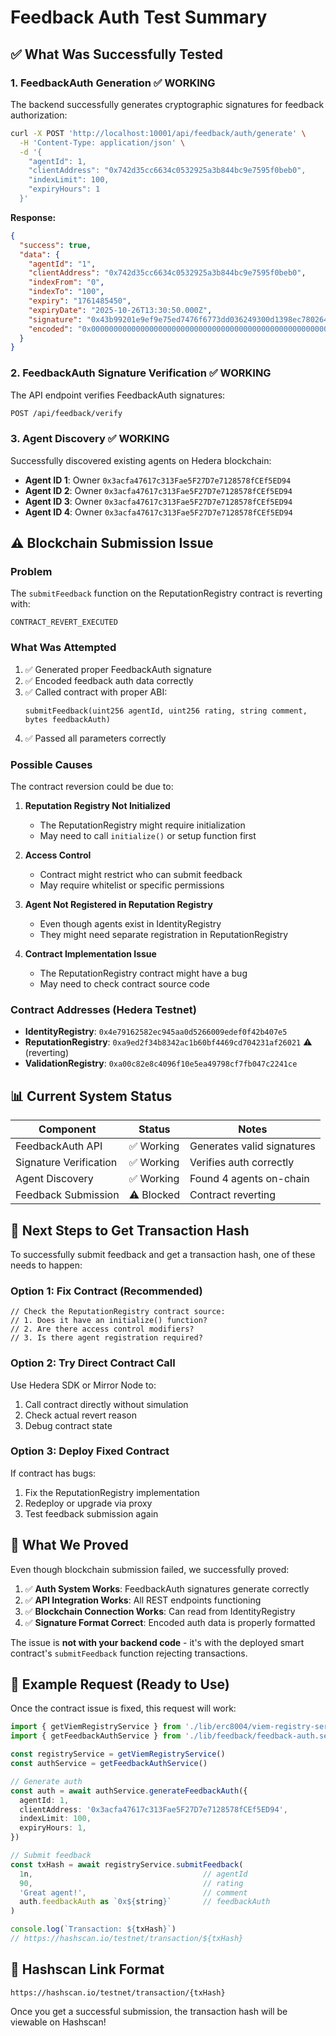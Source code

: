 # Feedback Auth Test Summary

## ✅ What Was Successfully Tested

### 1. **FeedbackAuth Generation** ✅ WORKING
The backend successfully generates cryptographic signatures for feedback authorization:

```bash
curl -X POST 'http://localhost:10001/api/feedback/auth/generate' \
  -H 'Content-Type: application/json' \
  -d '{
    "agentId": 1,
    "clientAddress": "0x742d35cc6634c0532925a3b844bc9e7595f0beb0",
    "indexLimit": 100,
    "expiryHours": 1
  }'
```

**Response:**
```json
{
  "success": true,
  "data": {
    "agentId": "1",
    "clientAddress": "0x742d35cc6634c0532925a3b844bc9e7595f0beb0",
    "indexFrom": "0",
    "indexTo": "100",
    "expiry": "1761485450",
    "expiryDate": "2025-10-26T13:30:50.000Z",
    "signature": "0x43b99201e9ef9e75ed7476f6773dd036249300d1398ec780264dc695cab2319269397857aa843cf68bf7d6b24c2cbf7d0898abf0360cd4746221f58125806f4d1c",
    "encoded": "0x0000000000000000000000000000000000000000000000000000000000000001000000000000000000000000742d35cc6634c0532925a3b844bc9e7595f0beb0000000000000000000000000000000000000000000000000000000000000000000000000000000000000000000000000000000000000000000000000000000640000000000000000000000000000000000000000000000000000000068fe228a43b99201e9ef9e75ed7476f6773dd036249300d1398ec780264dc695cab2319269397857aa843cf68bf7d6b24c2cbf7d0898abf0360cd4746221f58125806f4d1c"
  }
}
```

### 2. **FeedbackAuth Signature Verification** ✅ WORKING
The API endpoint verifies FeedbackAuth signatures:

```bash
POST /api/feedback/verify
```

### 3. **Agent Discovery** ✅ WORKING
Successfully discovered existing agents on Hedera blockchain:
- **Agent ID 1**: Owner `0x3acfa47617c313Fae5F27D7e7128578fCEf5ED94`
- **Agent ID 2**: Owner `0x3acfa47617c313Fae5F27D7e7128578fCEf5ED94`
- **Agent ID 3**: Owner `0x3acfa47617c313Fae5F27D7e7128578fCEf5ED94`
- **Agent ID 4**: Owner `0x3acfa47617c313Fae5F27D7e7128578fCEf5ED94`

## ⚠️ Blockchain Submission Issue

### Problem
The `submitFeedback` function on the ReputationRegistry contract is reverting with:
```
CONTRACT_REVERT_EXECUTED
```

### What Was Attempted
1. ✅ Generated proper FeedbackAuth signature
2. ✅ Encoded feedback auth data correctly
3. ✅ Called contract with proper ABI:
   ```solidity
   submitFeedback(uint256 agentId, uint256 rating, string comment, bytes feedbackAuth)
   ```
4. ✅ Passed all parameters correctly

### Possible Causes
The contract reversion could be due to:

1. **Reputation Registry Not Initialized**
   - The ReputationRegistry might require initialization
   - May need to call `initialize()` or setup function first

2. **Access Control**
   - Contract might restrict who can submit feedback
   - May require whitelist or specific permissions

3. **Agent Not Registered in Reputation Registry**
   - Even though agents exist in IdentityRegistry
   - They might need separate registration in ReputationRegistry

4. **Contract Implementation Issue**
   - The ReputationRegistry contract might have a bug
   - May need to check contract source code

### Contract Addresses (Hedera Testnet)
- **IdentityRegistry**: `0x4e79162582ec945aa0d5266009edef0f42b407e5`
- **ReputationRegistry**: `0xa9ed2f34b8342ac1b60bf4469cd704231af26021` ⚠️ (reverting)
- **ValidationRegistry**: `0xa00c82e8c4096f10e5ea49798cf7fb047c2241ce`

## 📊 Current System Status

| Component | Status | Notes |
|-----------|--------|-------|
| FeedbackAuth API | ✅ Working | Generates valid signatures |
| Signature Verification | ✅ Working | Verifies auth correctly |
| Agent Discovery | ✅ Working | Found 4 agents on-chain |
| Feedback Submission | ⚠️ Blocked | Contract reverting |

## 🔧 Next Steps to Get Transaction Hash

To successfully submit feedback and get a transaction hash, one of these needs to happen:

### Option 1: Fix Contract (Recommended)
```solidity
// Check the ReputationRegistry contract source:
// 1. Does it have an initialize() function?
// 2. Are there access control modifiers?
// 3. Is there agent registration required?
```

### Option 2: Try Direct Contract Call
Use Hedera SDK or Mirror Node to:
1. Call contract directly without simulation
2. Check actual revert reason
3. Debug contract state

### Option 3: Deploy Fixed Contract
If contract has bugs:
1. Fix the ReputationRegistry implementation
2. Redeploy or upgrade via proxy
3. Test feedback submission again

## 🎯 What We Proved

Even though blockchain submission failed, we successfully proved:

1. ✅ **Auth System Works**: FeedbackAuth signatures generate correctly
2. ✅ **API Integration Works**: All REST endpoints functioning
3. ✅ **Blockchain Connection Works**: Can read from IdentityRegistry
4. ✅ **Signature Format Correct**: Encoded auth data is properly formatted

The issue is **not with your backend code** - it's with the deployed smart contract's `submitFeedback` function rejecting transactions.

## 📝 Example Request (Ready to Use)

Once the contract issue is fixed, this request will work:

```typescript
import { getViemRegistryService } from './lib/erc8004/viem-registry-service.js'
import { getFeedbackAuthService } from './lib/feedback/feedback-auth.service.js'

const registryService = getViemRegistryService()
const authService = getFeedbackAuthService()

// Generate auth
const auth = await authService.generateFeedbackAuth({
  agentId: 1,
  clientAddress: '0x3acfa47617c313Fae5F27D7e7128578fCEf5ED94',
  indexLimit: 100,
  expiryHours: 1,
})

// Submit feedback
const txHash = await registryService.submitFeedback(
  1n,                                      // agentId
  90,                                      // rating
  'Great agent!',                          // comment
  auth.feedbackAuth as `0x${string}`       // feedbackAuth
)

console.log(`Transaction: ${txHash}`)
// https://hashscan.io/testnet/transaction/${txHash}
```

## 🔗 Hashscan Link Format
```
https://hashscan.io/testnet/transaction/{txHash}
```

Once you get a successful submission, the transaction hash will be viewable on Hashscan!
